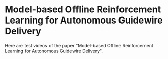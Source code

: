 # Model-based Offline Reinforcement Learning for Autonomous Guidewire Delivery

Here are test videos of the paper "Model-based Offline Reinforcement Learning for Autonomous Guidewire Delivery".
